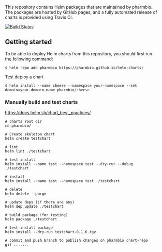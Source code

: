 This repository contains Helm packages that are maintained by pharmbio. The packages are hosted by GitHub pages, and a fully automated release of charts is provided using Travis CI.

[![Build Status](https://travis-ci.com/pharmbio/helm-charts.svg?branch=master)](https://travis-ci.com/pharmbio/helm-charts)

## Getting started

To be able to deploy Helm charts from this repository, you should first run the following command:

```console
$ helm repo add pharmbio https://pharmbio.github.io/helm-charts/
```

Test deploy a chart
```
$ helm install --name cheese --namespace your-namespace --set domain=your.domain.name pharmbio/cheese
```

### Manually build and test charts

https://docs.helm.sh/chart_best_practices/

    
    # charts root dir
    cd pharmbio/

    # Create skeleton chart
    helm create testchart
    
    # lint
    helm lint ./testchart
    
    # test-install
    helm install --name test --namespace test --dry-run --debug ./testchart
    
    # install
    helm install --name test --namespace test ./testchart
    
    # delete
    helm delete --purge
    
    # update deps (if there are any)
    helm dep update ./testchart
    
    # build package (for testing)
    helm package ./testchart
    
    # test install package
    helm install --dry-run testchart-0.1.0.tgz
    
    # commit and push branch to publish changes on pharmbio chart-repo
    git .......


